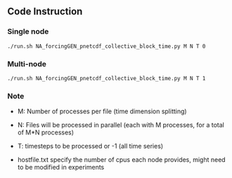 ## Code Instruction
### Single node
```
./run.sh NA_forcingGEN_pnetcdf_collective_block_time.py M N T 0
```
### Multi-node
```
./run.sh NA_forcingGEN_pnetcdf_collective_block_time.py M N T 1
```
### Note
- M: Number of processes per file (time dimension splitting)
  
- N: Files will be processed in parallel (each with M processes, for a total of M*N processes)
  
- T: timesteps to be processed or -1 (all time series)

- hostfile.txt specify the number of cpus each node provides, might need to be modified in experiments